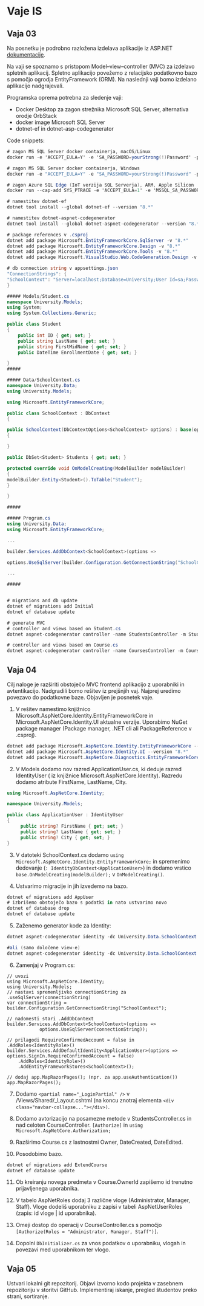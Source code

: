 # Vaje IS

## Vaja 03

Na posnetku je podrobno razložena izdelava aplikacije iz ASP.NET [dokumentacije](https://learn.microsoft.com/en-us/aspnet/core/data/ef-mvc/intro?view=aspnetcore-8.0).

Na vaji se spoznamo s pristopom Model–view–controller (MVC) za izdelavo spletnih aplikacij. Spletno aplikacijo povežemo z relacijsko podatkovno bazo s pomočjo ogrodja EntityFramework (ORM). Na naslednji vaji bomo izdelano aplikacijo nadgrajevali.

Programska oprema potrebna za sledenje vaji:

- Docker Desktop za zagon strežnika Microsoft SQL Server, alternativa orodje OrbStack
- docker image Microsoft SQL Server
- dotnet-ef in dotnet-asp-codegenerator

Code snippets:
```csharp
# zagon MS SQL Server docker containerja, macOS/Linux
docker run -e 'ACCEPT_EULA=Y' -e 'SA_PASSWORD=yourStrong(!)Password' -p 1433:1433 -d mcr.microsoft.com/mssql/server:2022-CU15-GDR1-ubuntu-22.04

# zagon MS SQL Server docker containerja, Windows
docker run -e "ACCEPT_EULA=Y" -e "SA_PASSWORD=yourStrong(!)Password" -p 1433:1433 -d mcr.microsoft.com/mssql/server:2022-CU15-GDR1-ubuntu-22.04

# zagon Azure SQL Edge (IoT verzija SQL Serverja), ARM, Apple Silicon
docker run --cap-add SYS_PTRACE -e 'ACCEPT_EULA=1' -e 'MSSQL_SA_PASSWORD=yourStrong(!)Password' -p 1433:1433 --name azuresqledge -d mcr.microsoft.com/azure-sql-edge

# namestitev dotnet-ef
dotnet tool install --global dotnet-ef --version "8.*"

# namestitev dotnet-aspnet-codegenerator
dotnet tool install --global dotnet-aspnet-codegenerator --version "8.*"

# package references v .csproj
dotnet add package Microsoft.EntityFrameworkCore.SqlServer -v "8.*"
dotnet add package Microsoft.EntityFrameworkCore.Design -v "8.*"
dotnet add package Microsoft.EntityFrameworkCore.Tools -v "8.*"
dotnet add package Microsoft.VisualStudio.Web.CodeGeneration.Design -v "8.*"

# db connection string v appsettings.json
"ConnectionStrings": {
"SchoolContext": "Server=localhost;Database=University;User Id=sa;Password=yourStrong(!)Password;TrustServerCertificate=true"
}

##### Models/Student.cs
namespace University.Models;
using System;
using System.Collections.Generic;

public class Student
{
    public int ID { get; set; }
    public string LastName { get; set; }
    public string FirstMidName { get; set; }
    public DateTime EnrollmentDate { get; set; }

}
#####

##### Data/SchoolContext.cs
namespace University.Data;
using University.Models;

using Microsoft.EntityFrameworkCore;

public class SchoolContext : DbContext
{

public SchoolContext(DbContextOptions<SchoolContext> options) : base(options)
{

}

public DbSet<Student> Students { get; set; }

protected override void OnModelCreating(ModelBuilder modelBuilder)
{
modelBuilder.Entity<Student>().ToTable("Student");
}

}

#####

##### Program.cs
using University.Data;
using Microsoft.EntityFrameworkCore;

...

builder.Services.AddDbContext<SchoolContext>(options =>

options.UseSqlServer(builder.Configuration.GetConnectionString("SchoolContext")));

...

#####


# migrations and db update
dotnet ef migrations add Initial
dotnet ef database update

# generate MVC
# controller and views based on Student.cs 
dotnet aspnet-codegenerator controller -name StudentsController -m Student -dc University.Data.SchoolContext -udl -outDir Controllers

# controller and views based on Course.cs 
dotnet aspnet-codegenerator controller -name CoursesController -m Course -dc University.Data.SchoolContext -udl -outDir Controllers

```

## Vaja 04

Cilj naloge je razširiti obstoječo MVC frontend aplikacijo z uporabniki in avtentikacijo. Nadgradili bomo rešitev iz prejšnjih vaj. Najprej uredimo povezavo do podatkovne baze. Objavljen je posnetek vaje.

1. V rešitev namestimo knjižnico Microsoft.AspNetCore.Identity.EntityFrameworkCore in Microsoft.AspNetCore.Identity.UI aktualne verzije. Uporabimo NuGet package manager (Package manager, .NET cli ali PackageReference v .csproj).

```csharp
dotnet add package Microsoft.AspNetCore.Identity.EntityFrameworkCore --version "8.*"
dotnet add package Microsoft.AspNetCore.Identity.UI --version "8.*"
dotnet add package Microsoft.AspNetCore.Diagnostics.EntityFrameworkCore --version "8.*"
```

2. V Models dodamo nov razred ApplicationUser.cs, ki deduje razred IdentityUser ( iz knjižnice Microsoft.AspNetCore.Identity). Razredu dodamo atribute FirstName, LastName, City.

```csharp
using Microsoft.AspNetCore.Identity;

namespace University.Models;

public class ApplicationUser : IdentityUser
{
     public string? FirstName { get; set; }
     public string? LastName { get; set; }
     public string? City { get; set; }
}
```

3. V datoteki SchoolContext.cs dodamo `using Microsoft.AspNetCore.Identity.EntityFrameworkCore;` in spremenimo dedovanje (`: IdentityDbContext<ApplicationUser>`) in dodamo vrstico `base.OnModelCreating(modelBuilder);` v `OnModelCreating()`.

4. Ustvarimo migracije in jih izvedemo na bazo.

```csharp
dotnet ef migrations add AppUser
# izbrišemo obstoječo bazo s podatki in nato ustvarimo novo
dotnet ef database drop
dotnet ef database update
```

5. Zaženemo generator kode za Identity:
```csharp
dotnet aspnet-codegenerator identity -dc University.Data.SchoolContext --generateLayout

#ali (samo določene view-e)
dotnet aspnet-codegenerator identity -dc University.Data.SchoolContext -fi "Account.Register;Account.Login;Account.Logout;Account.RegisterConfirmation" --generateLayout
```

6. Zamenjaj v Program.cs:
```
// uvozi
using Microsoft.AspNetCore.Identity;
using University.Models;
// nastavi spremenljivko connectionString za .useSqlServer(connectionString)
var connectionString = builder.Configuration.GetConnectionString("SchoolContext");

// nadomesti stari .AddDbContext
builder.Services.AddDbContext<SchoolContext>(options =>
            options.UseSqlServer(connectionString));

// prilagodi RequireConfirmedAccount = false in .AddRoles<IdentityRole>()
builder.Services.AddDefaultIdentity<ApplicationUser>(options => options.SignIn.RequireConfirmedAccount = false)
    .AddRoles<IdentityRole>()
    .AddEntityFrameworkStores<SchoolContext>();

// dodaj app.MapRazorPages(); (npr. za app.useAuthentication())
app.MapRazorPages();
```

7. Dodamo `<partial name="_LoginPartial" />` v /Views/Shared/_Layout.cshtml (na koncu znotraj elementa `<div class="navbar-collapse..."></div>)`.

8. Dodamo avtorizacijo na posamezne metode v StudentsController.cs in nad celoten CourseController. `[Authorize]` in `using Microsoft.AspNetCore.Authorization;`

9. Razširimo Course.cs z lastnostmi Owner, DateCreated, DateEdited.

10. Posodobimo bazo.

```csharp
dotnet ef migrations add ExtendCourse
dotnet ef database update
```

11. Ob kreiranju novega predmeta v Course.OwnerId zapišemo id trenutno prijavljenega uporabnika.

12. V tabelo AspNetRoles dodaj 3 različne vloge (Administrator, Manager, Staff). Vloge dodeliš uporabniku z zapisi v tabeli AspNetUserRoles (zapis: id vloge | id uporabnika).

13. Omeji dostop do operacij v CourseController.cs s pomočjo `[Authorize(Roles = "Administrator, Manager, Staff")]`.

14. Dopolni `DbInitializer.cs` za vnos podatkov o uporabniku, vlogah in povezavi med uporabnikom ter vlogo.

## Vaja 05

Ustvari lokalni git repozitorij. Objavi izvorno kodo projekta v zasebnem repozitoriju v storitvi GitHub.
Implementiraj iskanje, pregled študentov preko strani, sortiranje.